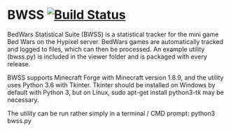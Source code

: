 # BWSS [![Build Status](https://travis-ci.com/Anon10W1z/bwss.svg?branch=master)](https://travis-ci.com/Anon10W1z/bwss) 
BedWars Statistical Suite (BWSS) is a statistical tracker for the mini game Bed Wars on the Hypixel server.
BedWars games are automatically tracked and logged to files, which can then be processed.
An example utility (bwss.py) is included in the viewer folder and is packaged with every release.

BWSS supports Minecraft Forge with Minecraft version 1.8.9, and the utility uses Python 3.6 with Tkinter.
Tkinter should be installed on Windows by default with Python 3, but on Linux, sudo apt-get install python3-tk may be necessary.

The utility can be run rather simply in a terminal / CMD prompt: python3 bwss.py